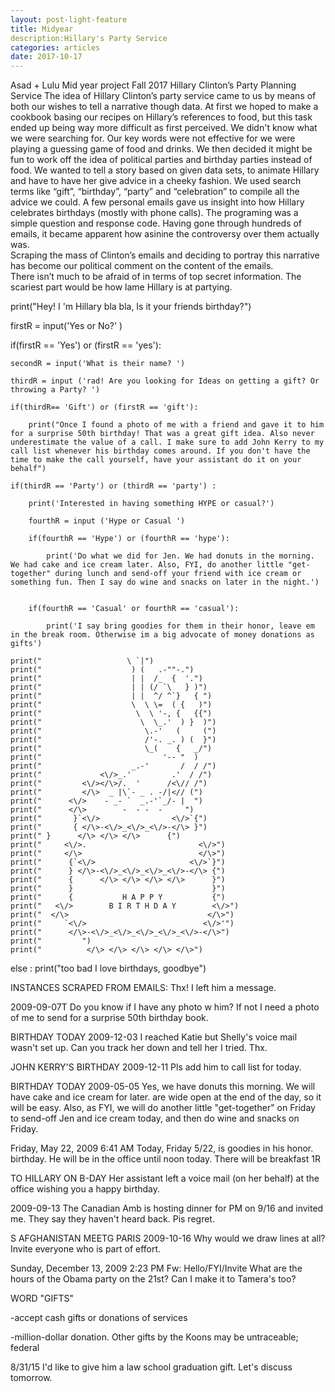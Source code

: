 ```yaml
---
layout: post-light-feature
title: Midyear
description:Hillary's Party Service 
categories: articles
date: 2017-10-17
---
```

 
Asad + Lulu
Mid year project
Fall 2017
Hillary Clinton’s Party Planning Service
The idea of Hillary Clinton’s party service came to us by means of both our wishes to tell a narrative though data. 
At first we hoped to make a cookbook basing our recipes on Hillary’s references to food, but this task ended up being way more difficult as first perceived.
We didn't know what we were searching for. Our key words were not effective for we were playing a guessing game of food and drinks.
We then decided it might be fun to work off the idea of political parties and birthday parties instead of food.
We wanted to tell a story based on given data sets, to animate Hillary and have to have her give advice in a cheeky fashion.
We used search terms like “gift”, “birthday”, “party” and “celebration” to compile all the advice we could.
A few personal emails gave us insight into how Hillary celebrates birthdays (mostly with phone calls). 
The programing was a simple question and response code.
Having gone through hundreds of emails, it became apparent how asinine the controversy over them actually was.  
Scraping the mass of Clinton’s emails and deciding to portray this narrative has become our political comment on the content of the emails.  
There isn’t much to be afraid of in terms of top secret information.
The scariest part would be how lame Hillary is at partying. 


print("Hey! I 'm Hillary bla bla, Is it your friends birthday?")
 
firstR = input('Yes or No?' )
 
if(firstR == 'Yes') or (firstR == 'yes'):


	secondR = input('What is their name? ')
         	
	thirdR = input ('rad! Are you looking for Ideas on getting a gift? Or throwing a Party? ')
 
	if(thirdR== 'Gift') or (firstR == 'gift'):
 
		print("Once I found a photo of me with a friend and gave it to him for a surprise 50th birthday! That was a great gift idea. Also never underestimate the value of a call. I make sure to add John Kerry to my call list whenever his birthday comes around. If you don't have the time to make the call yourself, have your assistant do it on your behalf")
 
	if(thirdR == 'Party') or (thirdR == 'party') :
 
		print('Interested in having something HYPE or casual?')

		fourthR = input ('Hype or Casual ')
 
		if(fourthR == 'Hype') or (fourthR == 'hype'):
 
			print('Do what we did for Jen. We had donuts in the morning. We had cake and ice cream later. Also, FYI, do another little "get-together" during lunch and send-off your friend with ice cream or something fun. Then I say do wine and snacks on later in the night.')


		if(fourthR == 'Casual' or fourthR == 'casual'):
 
			print('I say bring goodies for them in their honor, leave em in the break room. Otherwise im a big advocate of money donations as gifts')

	print("                   \ `|")
	print("                    ) (   .-""-.")
	print("                    | |  /_  {  '.")
	print("                    | | (/ `\   } )")
	print("                    | |  ^/ ^`}   { ")
	print("                    \  \ \=  ( {   )")
	print("                     \  \ '-, {   {{")
	print("                      \  \_.'  ) }  )")
	print("                       \.-'   (     (")
	print("                       /'-. _. ) (  }")
	print("                       \_(    {   _/")
	print("                           '-- "  )
	print("                    _.-'       /  / /")
	print("             <\/>_.'         .'  / /")
	print("         <\/></\>/.  '      /<\// /")
	print("         </\>  _ |\`- _ . -/|<// (")
	print("      <\/>    - _- `  _.-'`_/- |  ")
	print("      </\>        -  - -  -     ")
	print("       }`<\/>                <\/>`{")
	print("       { </\>-<\/>_<\/>_<\/>-</\> }")
	print(" }      </\> </\> </\>      {")
	print("     <\/>.                         <\/>")
	print("     </\>                          </\>")
	print("      {`<\/>                     <\/>`}")
	print("      } </\>-<\/>_<\/>_<\/>_<\/>-</\> {")
	print("      {      </\> </\> </\> </\>      }")
	print("      }                               }")
	print("      {           H A P P Y           {")
	print("   <\/>        B I R T H D A Y        <\/>")
	print("  </\>                               </\>")
	print("     `<\/>                          <\/>'")
	print("  	 </\>-<\/>_<\/>_<\/>_<\/>_<\/>-</\>")
	print("         ")
	print("          </\> </\> </\> </\> </\>")
 
else : print("too bad I love birthdays, goodbye")



INSTANCES SCRAPED FROM EMAILS:
Thx! I left him a message.

2009-09-07T
Do you know if I have any photo w him? If not I need a photo of me to send for a surprise 50th birthday book.

BIRTHDAY TODAY
2009-12-03
I reached Katie but Shelly's voice mail wasn't set up. Can you track her down and tell her I tried. Thx.


JOHN KERRY'S BIRTHDAY
2009-12-11
Pls add him to call list for today.


BIRTHDAY TODAY
2009-05-05
Yes, we have donuts this morning. We will have cake and ice cream for later.
are wide open at the end of the day, so it will be easy.
Also, as FYI, we will do another little "get-together" on Friday to send-off Jen
and ice cream today, and then do wine and snacks on Friday.

Friday, May 22, 2009 6:41 AM
Today, Friday 5/22, is
goodies in his honor.
birthday. He will be in the office until noon today. There will be breakfast
1R

TO HILLARY ON B-DAY
Her assistant left a voice mail (on her behalf) at the office wishing you a happy birthday.

2009-09-13
The Canadian Amb is hosting dinner for PM on 9/16 and invited me. They say they haven't heard back. Pis regret.

S AFGHANISTAN MEETG PARIS
2009-10-16
Why would we draw lines at all? Invite everyone who is part of effort.

Sunday, December 13, 2009 2:23 PM
Fw: Hello/FYI/Invite
What are the hours of the Obama party on the 21st? Can I make it to Tamera's too?


WORD "GIFTS"

-accept cash gifts or donations of services


-million-dollar donation. Other gifts by the Koons may be untraceable; federal

8/31/15
I'd like to give him a law school graduation gift. Let's discuss tomorrow.





